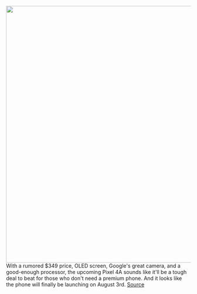 <img src='https://cdn.vox-cdn.com/thumbor/6BoPI5amPWJIHtiskhVPJO-6Olc=/0x0:1706x1142/1200x800/filters:focal(717x435:989x707)/cdn.vox-cdn.com/uploads/chorus_image/image/67143707/Screen_Shot_2020_07_13_at_10.52.32_AM.0.png' width='700px' /><br/>
With a rumored $349 price, OLED screen, Google's great camera, and a good-enough processor, the upcoming Pixel 4A sounds like it'll be a tough deal to beat for those who don't need a premium phone. And it looks like the phone will finally be launching on August 3rd.
<a href='https://www.theverge.com/2020/8/1/21350893/google-pixel-4a-launch-iphone-se'> Source <a/>
